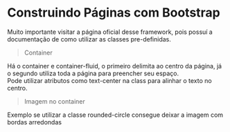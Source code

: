 # Construindo Páginas com Bootstrap

Muito importante visitar a página oficial desse framework, pois possuí a documentação de como utilizar as classes pre-definidas.  

> Container

Há o container e container-fluid, o primeiro delimita ao centro da página, já o segundo utiliza toda a página para preencher seu espaço.  
Pode utilizar atributos como text-center na class para alinhar o texto no centro.  

> Imagem no container

Exemplo se utilizar a classe rounded-circle consegue deixar a imagem com bordas arredondas